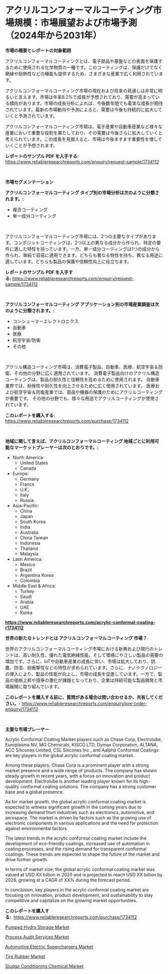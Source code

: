 <p><h1>アクリルコンフォーマルコーティング市場規模：市場展望および市場予測（2024年から2031年）</h1></p><p><strong>市場の概要とレポートの対象範囲</strong></p>
<p><p>アクリルコンフォーマルコーティングとは、電子部品や基盤などの表面を保護するために使用される化学物質の一種です。このコーティングは、保護だけでなく絶縁や耐熱性などの機能も提供するため、さまざまな産業で広く利用されています。</p><p>アクリルコンフォーマルコーティング市場の現在および将来の見通しは非常に明るいと言えます。市場は年率8.2%で成長が予想されており、需要が高まっている傾向があります。市場の成長分析によれば、今後数年間でも着実な成長が期待されています。最新の市場動向や予測によると、需要は今後も持続的に拡大していくと予測されています。</p><p>アクリルコンフォーマルコーティング市場は、電子産業や自動車産業など様々な産業において重要な役割を果たしており、その需要は今後さらに拡大していくと考えられています。この成長を見据えると、市場は今後ますます重要性を増していくことが予想されます。</p></p>
<p><strong>レポートのサンプル PDF を入手する:</strong> <a href="https://www.reliableresearchreports.com/enquiry/request-sample/1734112">https://www.reliableresearchreports.com/enquiry/request-sample/1734112</a></p>
<p>&nbsp;</p>
<p><strong>市場セグメンテーション</strong></p>
<p><strong>アクリルコンフォーマルコーティング タイプ別の市場分析は次のように分類されます。:</strong></p>
<p><ul><li>複合コーティング</li><li>単一成分コーティング</li></ul></p>
<p>&nbsp;</p>
<p><p>アクリルコンフォーマルコーティング市場には、2つの主要なタイプがあります。コンポジットコーティングは、2つ以上の異なる成分から作られ、特定の要件に適した特性を持っています。一方、単一成分コーティングは1つの成分から作られ、単純で容易に適用できます。どちらも異なる特性を持ち、異なる用途に適しています。どちらも製品の保護や信頼性向上に役立ちます。</p></p>
<p><strong>レポートのサンプル PDF を入手する:</strong>&nbsp;<a href="https://www.reliableresearchreports.com/enquiry/request-sample/1734112">https://www.reliableresearchreports.com/enquiry/request-sample/1734112</a></p>
<p>&nbsp;</p>
<p><strong> アクリルコンフォーマルコーティング アプリケーション別の市場産業調査は次のように分類されます。:</strong></p>
<p><ul><li>コンシューマーエレクトロニクス</li><li>自動車</li><li>医療</li><li>航空宇宙/防衛</li><li>その他</li></ul></p>
<p>&nbsp;</p>
<p><p>アクリル構造コーティング市場は、消費電子製品、自動車、医療、航空宇宙＆防衛、その他の分野に広く適用されています。 消費電子製品向けのアクリル構造コーティングは、製品の耐久性と信頼性を高めるために使用されます。 自動車業界では、耐候性や耐久性を向上させるために広く使用されています。 医療および航空宇宙＆防衛産業では、部品や機器の保護のためにアクリルコーティングが重要です。 その他の分野でも、様々な用途でアクリルコーティングが使用されています。</p></p>
<p><strong>このレポートを購入する:</strong>&nbsp; <a href="https://www.reliableresearchreports.com/purchase/1734112">https://www.reliableresearchreports.com/purchase/1734112</a></p>
<p>&nbsp;</p>
<p><strong>地域に関して言えば、アクリルコンフォーマルコーティング 地域ごとに利用可能なマーケットプレーヤーは次のとおりです。:</strong></p>
<p><ul>
    <li>
        North America:
        <ul>
            <li>United States</li>
            <li>Canada</li>
        </ul>
    </li>
    <li>
        Europe:
        <ul>
            <li>Germany</li>
            <li>France</li>
            <li>U.K.</li>
            <li>Italy</li>
            <li>Russia</li>
        </ul>
    </li>
    <li>
        Asia-Pacific:
        <ul>
            <li>China</li>
            <li>Japan</li>
            <li>South Korea</li>
            <li>India</li>
            <li>Australia</li>
            <li>China Taiwan</li>
            <li>Indonesia</li>
            <li>Thailand</li>
            <li>Malaysia</li>
        </ul>
    </li>
    <li>
        Latin America:
        <ul>
            <li>Mexico</li>
            <li>Brazil</li>
            <li>Argentina Korea</li>
            <li>Colombia</li>
        </ul>
    </li>
    <li>
        Middle East & Africa:
        <ul>
            <li>Turkey</li>
            <li>Saudi</li>
            <li>Arabia</li>
            <li>UAE</li>
            <li>Korea</li>
        </ul>
    </li>
    </ul></p>
<p><strong><a href="https://www.reliableresearchreports.com/acrylic-conformal-coating-r1734112">https://www.reliableresearchreports.com/acrylic-conformal-coating-r1734112</a></strong>&nbsp;</p>
<p><strong>世界の新たなトレンドとは アクリルコンフォーマルコーティング 市場？</strong></p>
<p><p>世界のアクリルコンフォーマルコーティング市場における新興および現行のトレンドは、高い耐久性、優れた電気絶縁性能、そして環境にやさしい製品の需要の増加です。さらに、IoTや自動車産業の成長に伴い、市場は拡大しており、防塵、防湿、耐衝撃性などの特性が求められています。さらに、ナノテクノロジーの導入により、製品の性能が向上し、市場の成長を促進しています。一方で、製品の価格上昇や競争の激化が課題となっており、企業は持続可能な製品開発と市場展開に取り組んでいます。</p></p>
<p><strong>このレポートを購入する前に、質問がある場合は問い合わせるか、共有してください。</strong>- <a href="https://www.reliableresearchreports.com/enquiry/pre-order-enquiry/1734112">https://www.reliableresearchreports.com/enquiry/pre-order-enquiry/1734112</a></p>
<p>&nbsp;</p>
<p><strong>主要な市場プレーヤー</strong></p>
<p><p>Acrylic Conformal Coating Market players such as Chase Corp, Electrolube, Europlasma NV, MG Chemicals, KISCO LTD, Dymax Corporation, ALTANA, ACC Silicones Limited, CSL Silicones Inc., and Aalpha Conformal Coatings are key players in the global acrylic conformal coating market.</p><p>Among these players, Chase Corp is a prominent player with a strong market presence and a wide range of products. The company has shown steady growth in recent years, with a focus on innovation and product development. Electrolube is another leading player known for its high-quality conformal coating solutions. The company has a strong customer base and a global presence.</p><p>As for market growth, the global acrylic conformal coating market is expected to witness significant growth in the coming years due to increasing demand from industries such as electronics, automotive, and aerospace. The market is driven by factors such as the growing use of electronic components in various applications and the need for protection against environmental factors.</p><p>The latest trends in the acrylic conformal coating market include the development of eco-friendly coatings, increased use of automation in coating processes, and the rising demand for transparent conformal coatings. These trends are expected to shape the future of the market and drive further growth.</p><p>In terms of market size, the global acrylic conformal coating market was valued at USD XX billion in 2020 and is projected to reach USD XX billion by 2026, growing at a CAGR of XX% during the forecast period.</p><p>In conclusion, key players in the acrylic conformal coating market are focusing on innovation, product development, and sustainability to stay competitive and capitalize on the growing market opportunities.</p></p>
<p><strong>このレポートを購入する:</strong>&nbsp;&nbsp;<a href="https://www.reliableresearchreports.com/purchase/1734112">https://www.reliableresearchreports.com/purchase/1734112</a></p>
<p><p><a href="https://github.com/markusgodoy/Market-Research-Report-List-2/blob/main/pumped-hydro-storage-market.md">Pumped Hydro Storage Market</a></p><p><a href="https://github.com/arionmp/Market-Research-Report-List-2/blob/main/process-audit-services-market.md">Process Audit Services Market</a></p><p><a href="https://www.linkedin.com/pulse/automotive-electric-superchargers-market-size-reflecting-forecast-zecce?trackingId=Lk2Ply0XX%2BQvFu486M4YVw%3D%3D">Automotive Electric Superchargers Market</a></p><p><a href="https://issuu.com/reportprime-2/docs/tire-rubber-market-size-2030.pptx">Tire Rubber Market</a></p><p><a href="https://www.linkedin.com/pulse/sludge-conditioning-chemical-market-research-report-unlocks-analysis-jwoae?trackingId=1Nh6dXF0srSwb3Dt6Ws86Q%3D%3D">Sludge Conditioning Chemical Market</a></p></p>